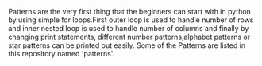 Patterns are the very first thing that the beginners can start with in python by using simple for loops.First outer loop is used to handle number of rows and inner nested loop is used to handle number of columns and finally by changing print statements, different number patterns,alphabet patterns or star patterns can be printed out easily.
Some of the Patterns are listed in this repository named 'patterns'.
